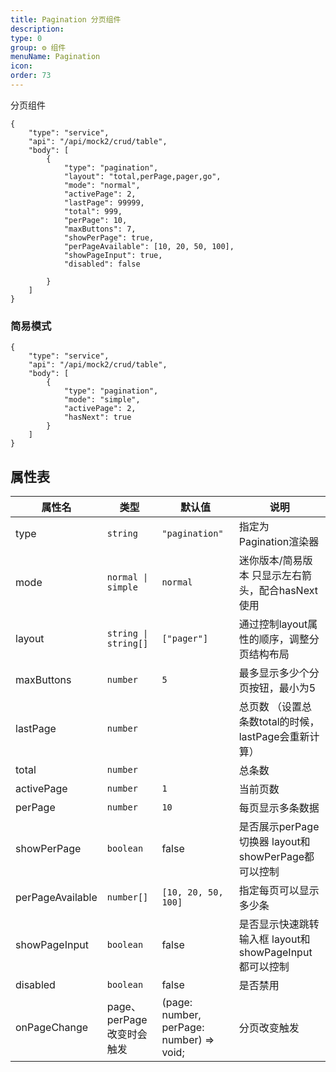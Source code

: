 ```yaml
---
title: Pagination 分页组件
description:
type: 0
group: ⚙ 组件
menuName: Pagination
icon:
order: 73
---
```


分页组件

```schema: scope="body"
{
    "type": "service",
    "api": "/api/mock2/crud/table",
    "body": [
        {
            "type": "pagination",
            "layout": "total,perPage,pager,go",
            "mode": "normal",
            "activePage": 2,
            "lastPage": 99999,
            "total": 999,
            "perPage": 10,
            "maxButtons": 7,
            "showPerPage": true,
            "perPageAvailable": [10, 20, 50, 100],
            "showPageInput": true,
            "disabled": false

        }
    ]
}
```
### 简易模式
```schema: scope="body"
{
    "type": "service",
    "api": "/api/mock2/crud/table",
    "body": [
        {
            "type": "pagination",
            "mode": "simple",
            "activePage": 2,
            "hasNext": true
        }
    ]
}
```
## 属性表

| 属性名        | 类型                                      | 默认值                 | 说明                                                                               |
| ------------- | ----------------------------------------- | ---------------------- | ---------------------------------------------------------------------------------- |
| type          | `string`                  | `"pagination"` | 指定为 Pagination渲染器          |
| mode     | `normal \| simple`                                  | `normal`              | 迷你版本/简易版本    只显示左右箭头，配合hasNext使用                                    |
| layout   | `string \| string[]`       | `["pager"]`                | 通过控制layout属性的顺序，调整分页结构布局                                                      |
| maxButtons    | `number`                                  | `5`                    | 最多显示多少个分页按钮，最小为5                                                             |
| lastPage    | `number`                                  |            | 总页数 （设置总条数total的时候，lastPage会重新计算）                                                                    |
| total    | `number`                                  |            | 总条数                                                                     |
| activePage  | `number`    |  `1`  |    当前页数    |
| perPage       | `number`                                  | `10`                   | 每页显示多条数据                                                                   |
|  showPerPage  | `boolean`  |  false  |    是否展示perPage切换器 layout和showPerPage都可以控制 |
|  perPageAvailable  | `number[]`    | `[10, 20, 50, 100]` | 指定每页可以显示多少条 |
|  showPageInput  | `boolean`  |  false  |    是否显示快速跳转输入框  layout和showPageInput都可以控制|
|  disabled  |  `boolean`  | false    |  是否禁用  |
| onPageChange      | page、perPage改变时会触发         | (page: number, perPage: number) => void;              | 分页改变触发 |